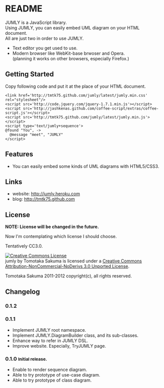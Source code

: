 #  README

JUMLY is a JavaScript library.  
Using JUMLY, you can easily embed UML diagram on your HTML document.  
All are just two in order to use JUMLY.

- Text editor you get used to use.
- Modern browser like WebKit-base brwoser and Opera.  
  (planning it works on other browsers, especially Firefox.)


## Getting Started
Copy following code and put it at the place of your HTML document.

    <link href='http://tmtk75.github.com/jumly/latest/jumly.min.css' rel="stylesheet"/>
    <script src='http://code.jquery.com/jquery-1.7.1.min.js'></script>
    <script src='http://jashkenas.github.com/coffee-script/extras/coffee-script.js'></script>
    <script src='http://tmtk75.github.com/jumly/latest/jumly.min.js'></script>
    <script type='text/jumly+sequence'>
    @found "You", ->
      @message "meet", "JUMLY"
    </script>

<link href='http://tmtk75.github.com/jumly/latest/jumly.min.css' rel="stylesheet"/>
<script src='http://code.jquery.com/jquery-1.7.1.min.js'></script>
<script src='http://jashkenas.github.com/coffee-script/extras/coffee-script.js'></script>
<script src='http://tmtk75.github.com/jumly/latest/jumly.min.js'></script>
<style>
.diagram {font-weight: normal; font-size: 10pt; color: #404040;}
</style>
<script type='text/jumly+sequence'>
@found "You", ->
  @message "meet", "JUMLY"
</script>


## Features

- You can easily embed some kinds of UML diagrams with HTML5/CSS3.


## Links

- website: <http://jumly.heroku.com>
- blog: <http://tmtk75.github.com>


## License
**NOTE: License will be changed in the future.**

Now I'm contemplating which license I should choose.

Tentatively CC3.0.

<a rel="license" href="http://creativecommons.org/licenses/by-nc-nd/3.0/"><img alt="Creative Commons License" style="border-width:0" src="http://i.creativecommons.org/l/by-nc-nd/3.0/88x31.png" /></a><br /><span xmlns:dct="http://purl.org/dc/terms/" property="dct:title">jumly</span> by <span xmlns:cc="http://creativecommons.org/ns#" property="cc:attributionName">Tomotaka Sakuma</span> is licensed under a <a rel="license" href="http://creativecommons.org/licenses/by-nc-nd/3.0/">Creative Commons Attribution-NonCommercial-NoDerivs 3.0 Unported License</a>.

Tomotaka Sakuma 2011-2012 copyright(c), all rights reserved.


## Changelog

### 0.1.2

### 0.1.1
- Implement JUMLY root namespace.
- Implement JUMLY.DiagramBuilder class, and its sub-classes.
- Enhance way to refer in JUMLY DSL.
- Improve website. Especially, TryJUMLY page.

### 0.1.0 <small>Initial release.</small>
- Enable to render sequence diagram.
- Able to try prototype of use-case diagram.
- Able to try prototype of class diagram.
